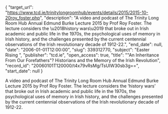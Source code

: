 {
  "target_url": "https://www.tcd.ie/trinitylongroomhub/events/details/2015/2015-10-20roy_foster.php", 
  "description": "A video and podcast of The Trinity Long Room Hub Annual Edmund Burke Lecture 2015 by Prof Roy Foster. The lecture considers the \u2018history wars\u2019 that broke out in Irish academic and public life in the 1970s, the psychological uses of memory in Irish history, and the challenges presented by the current centennial observations of the Irish revolutionary decade of 1912-22.", 
  "end_date": null, 
  "date": "2006-01-01T12:00:00", 
  "slug": 339312770, 
  "subject": "Easter Rising ", 
  "publisher": "tcd.ie", 
  "open_access": true, 
  "title": "\"An Inheritance From Our Forefathers\"? Historians and the Memory of the Irish Revolution", 
  "record_id": "20060101T120000/t4x79vRsMg/TsUIW30sb3g==", 
  "start_date": null
}

A video and podcast of The Trinity Long Room Hub Annual Edmund Burke Lecture 2015 by Prof Roy Foster. The lecture considers the ‘history wars’ that broke out in Irish academic and public life in the 1970s, the psychological uses of memory in Irish history, and the challenges presented by the current centennial observations of the Irish revolutionary decade of 1912-22.